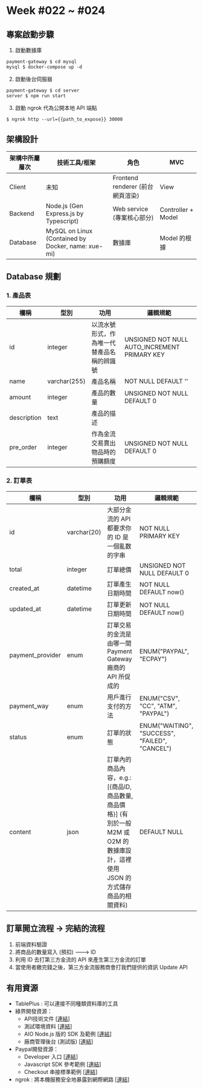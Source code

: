 # Week #022 ~ #024
## 專案啟動步驟
1. 啟動數據庫
```shell
payment-gateway $ cd mysql
mysql $ docker-compose up -d
```
2. 啟動後台伺服器
```shell
payment-gateway $ cd server
server $ npm run start
```

3. 啟動 ngrok 代為公開本地 API 端點
```shell
$ ngrok http --url={{path_to_expose}} 30000
```



## 架構設計
| 架構中所屬層次 | 技術工具/框架 | 角色 | MVC |
|---|---|---|---|
| Client | 未知 | Frontend renderer (前台網頁渲染) | View |
| Backend | Node.js (Gen Express.js by Typescript) | Web service (專案核心部分) | Controller + Model |
| Database | MySQL on Linux (Contained by Docker, name: xue-mi) | 數據庫 | Model 的根據 |

## Database 規劃
### 1. 產品表
| 欄稱 | 型別 | 功用 | 邏輯規範 |
|---|---|---|---|
| id | integer | 以流水號形式，作為唯一代替產品名稱的辨識號 | UNSIGNED NOT NULL AUTO_INCREMENT PRIMARY KEY |
| name | varchar(255) | 產品名稱 | NOT NULL DEFAULT '' |
| amount | integer | 產品的數量 | UNSIGNED NOT NULL DEFAULT 0 |
| description | text | 產品的描述 | |
| pre_order | integer | 作為金流交易賣出物品時的預購額度 | UNSIGNED NOT NULL DEFAULT 0 |
### 2. 訂單表
| 欄稱 | 型別 | 功用 | 邏輯規範 |
|---|---|---|---|
| id | varchar(20) | 大部分金流的 API 都要求你的 ID 是一個亂数的字串 | NOT NULL PRIMARY KEY |
| total | integer | 訂單總價 | UNSIGNED NOT NULL DEFAULT 0 |
| created_at | datetime | 訂單產生日期時間 | NOT NULL DEFAULT now() |
| updated_at | datetime | 訂單更新日期時間 | NOT NULL DEFAULT now() |
| payment_provider | enum | 訂單交易的金流是由哪一間 Payment Gateway 廠商的 API 所促成的 | ENUM("PAYPAL", "ECPAY") |
| payment_way | enum | 用戶進行支付的方法 | ENUM("CSV", "CC", "ATM", "PAYPAL") |
| status | enum | 訂單的狀態 | ENUM("WAITING", "SUCCESS", "FAILED", "CANCEL") |
| content | json | 訂單內的商品內容，e.g.: [{商品ID, 商品數量, 商品價格}] (有別於一般 M2M 或 O2M 的數據庫設計，這裡使用 JSON 的方式儲存商品的相關資料) | DEFAULT NULL |

## 訂單開立流程 -> 完結的流程
1. 前端資料驗證
2. 將商品的數量寫入 (預扣) ---> ID
3. 利用 ID 去打第三方金流的 API 來產生第三方金流的訂單
4. 當使用者繳完錢之後，第三方金流服務商會打我們提供的資訊 Update API

## 有用資源
- TablePlus : 可以連接不同種類資料庫的工具
- 綠界開發資源：
    - API技術文件 [[連結](https://developers.ecpay.com.tw)]
    - 測試環境資料 [[連結](https://developers.ecpay.com.tw/?p=2856)]
    - AIO Node.js 版的 SDK 及範例 [[連結](https://github.com/ECPay/ECPayAIO_Node.js/tree/master)]
    - 廠商管理後台 (測試版) [[連結](https://vendor-stage.ecpay.com.tw/User/LogOn_Step1)]
- Paypal開發資源：
    - Developer 入口 [[連結](https://developer.paypal.com/home/)]
    - Javascript SDK 參考範例 [[連結](https://developer.paypal.com/sdk/js/reference)]
    - Checkout 串接標準範例 [[連結](https://developer.paypal.com/studio/checkout/standard/integrate)]
- ngrok : 將本機服務安全地暴露到網際網路 [[連結](https://ngrok.com)]
